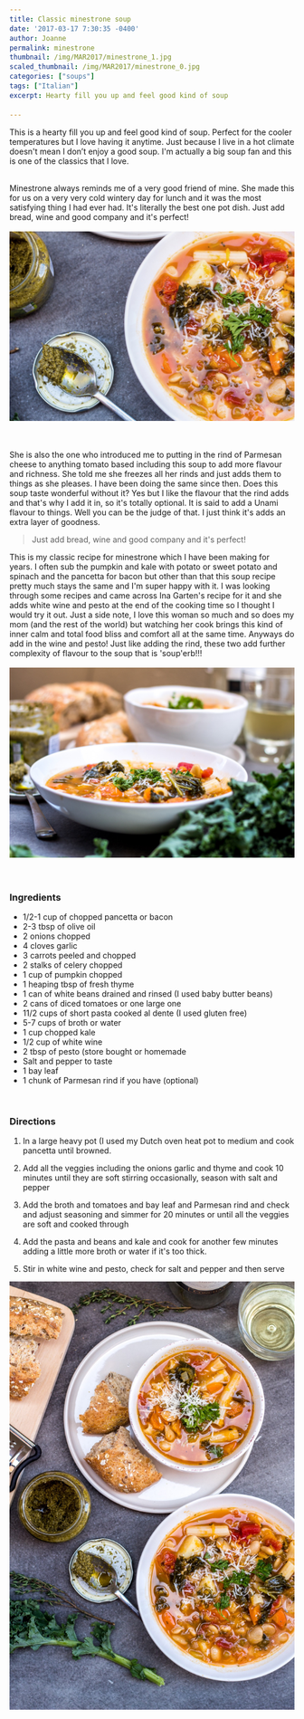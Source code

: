 ```yaml
---
title: Classic minestrone soup
date: '2017-03-17 7:30:35 -0400'
author: Joanne
permalink: minestrone
thumbnail: /img/MAR2017/minestrone_1.jpg
scaled_thumbnail: /img/MAR2017/minestrone_0.jpg
categories: ["soups"]
tags: ["Italian"]
excerpt: Hearty fill you up and feel good kind of soup

---
```


This is a hearty fill you up and feel good kind of soup. Perfect for the cooler temperatures but I love having it anytime.  Just because I live in a hot climate doesn't mean I don’t enjoy a good soup. I'm  actually a big soup fan and this is one of the classics that I love.
<br>
<br>

Minestrone always reminds me of a very good friend of mine.  She made this for us on a very very cold wintery day for lunch and it was the most satisfying thing I had ever had.  It's literally the best one pot dish.  Just add bread, wine and good company and it's perfect!
<br>
<br>
![minestrone](/img/MAR2017/minestrone_2.jpg)  
<br>
<br>

She is also the one who introduced me to putting in the rind of Parmesan cheese to anything tomato based including this soup to add more flavour and richness. She told me she freezes all her rinds and just adds them to things as she pleases.  I have been doing the same since then. Does this soup taste wonderful without it? Yes but I like the flavour that the rind adds and that's why I add it in, so it's totally optional.  It is said to add a Unami flavour to things. Well you can be the judge of that. I just think it's adds an extra layer of goodness.  

> Just add bread, wine and good company and it's perfect!

This is my classic recipe for minestrone which I have been making for years.  I often sub the pumpkin and kale with potato or sweet potato and spinach and the pancetta for bacon but other than that this soup recipe pretty much stays the same and I'm super happy with it.  I was looking through some recipes and came across Ina Garten's recipe for it and she adds white wine and pesto at the end of the cooking time so I thought I would try it out. Just a side note, I love this woman so much and so does my mom (and the rest of the world) but watching her cook brings this kind of inner calm and total food bliss and comfort all at the same time.  Anyways do add in the wine and pesto! Just like adding the rind, these two add further complexity of flavour to the soup that is 'soup'erb!!!
<br>
<br>
![minestrone](/img/MAR2017/minestrone_3.jpg)  
<br>
<br>

### Ingredients

* 1/2-1 cup of chopped pancetta or bacon
* 2-3 tbsp of olive oil
* 2  onions chopped
* 4 cloves garlic
* 3 carrots peeled and chopped
* 2 stalks of celery chopped
* 1 cup of pumpkin chopped
* 1 heaping tbsp of fresh thyme
* 1 can of white beans drained and rinsed (I used baby butter beans)
* 2 cans of diced tomatoes or one large one
* 11/2 cups of short pasta cooked al dente (I used gluten free)
* 5-7 cups of broth or water
* 1 cup chopped kale
* 1/2 cup of white wine
* 2 tbsp of pesto (store bought or homemade
* Salt and pepper to taste
* 1 bay leaf
* 1 chunk of Parmesan rind if you have (optional)
<br>

### Directions

1. In a large heavy pot (I used my Dutch oven heat pot to medium and cook pancetta until browned.

1. Add all the veggies including the onions garlic and thyme and cook 10 minutes until they are soft stirring occasionally, season with salt and pepper

1. Add the broth and tomatoes and bay leaf and Parmesan rind and check and adjust seasoning and simmer for 20 minutes or until all the veggies are soft and cooked through

1. Add the pasta and beans and kale and cook for another few minutes adding a little more broth or water if it's too thick.  

1. Stir in white wine and pesto, check for salt and pepper and then serve  

![minestrone](/img/MAR2017/minestrone_4.jpg)  
